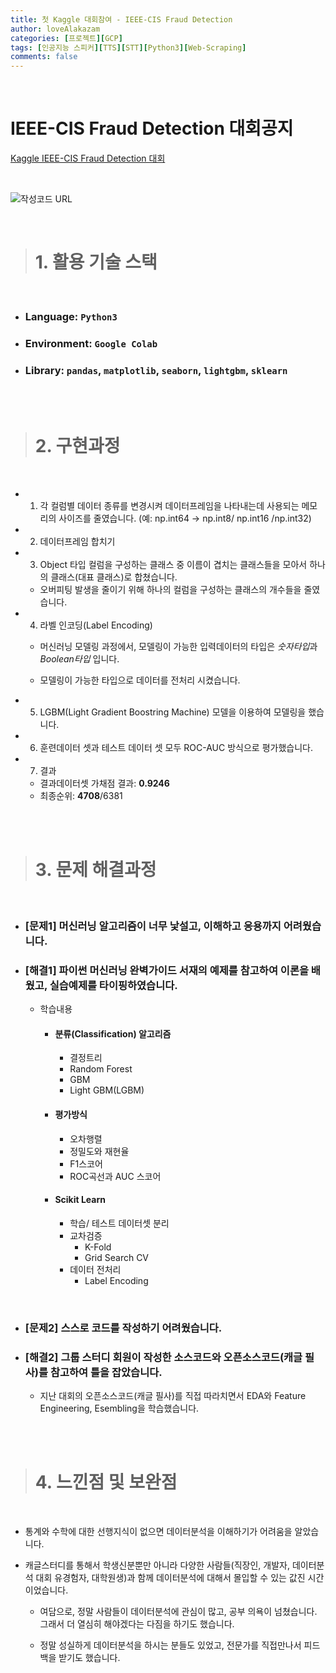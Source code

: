 ```yaml
---
title: 첫 Kaggle 대회참여 - IEEE-CIS Fraud Detection
author: loveAlakazam
categories: [프로젝트][GCP]
tags: [인공지능 스피커][TTS][STT][Python3][Web-Scraping]
comments: false
---
```


<br>

# IEEE-CIS Fraud Detection 대회공지

[Kaggle IEEE-CIS Fraud Detection 대회](https://www.kaggle.com/c/ieee-fraud-detection)

<br>

![작성코드 URL](https://github.com/loveAlakazam/kaggle_IEEE_CIS_Fraud_Detection/blob/master/self_making_kernel/trial3/ieee_fraud_detection_inColab_myself.ipynb)

<BR>

> # 1. 활용 기술 스택

<BR>

- ### Language: `Python3`
- ### Environment: `Google Colab`
- ### Library: `pandas`, `matplotlib`, `seaborn`, `lightgbm`, `sklearn`

<br><br>

> # 2. 구현과정

<br>

- 1. 각 컬럼별 데이터 종류를 변경시켜 데이터프레임을 나타내는데 사용되는 메모리의 사이즈를 줄였습니다.
(예: np.int64 -> np.int8/ np.int16 /np.int32)

- 2. 데이터프레임 합치기

- 3. Object 타입 컬럼을 구성하는 클래스 중 이름이 겹치는 클래스들을 모아서 하나의 클래스(대표 클래스)로 합쳤습니다.

  - 오버피팅 발생을 줄이기 위해 하나의 컬럼을 구성하는 클래스의 개수들을 줄였습니다.

- 4. 라벨 인코딩(Label Encoding)
  - 머신러닝 모델링 과정에서, 모델링이 가능한 입력데이터의 타입은 *숫자타입*과 *Boolean타입* 입니다.

  - 모델링이 가능한 타입으로 데이터를 전처리 시켰습니다.


- 5. LGBM(Light Gradient Boostring Machine) 모델을 이용하여 모델링을 했습니다.

- 6. 훈련데이터 셋과 테스트 데이터 셋 모두 ROC-AUC 방식으로 평가했습니다.

- 7. 결과
  - 결과데이터셋 가채점 결과: **0.9246**
  - 최종순위: **4708**/6381



<br><br>

> # 3. 문제 해결과정

<br>

- ### [문제1] 머신러닝 알고리즘이 너무 낯설고, 이해하고 응용까지 어려웠습니다.

- ### [해결1] **파이썬 머신러닝 완벽가이드** 서재의 예제를 참고하여 이론을 배웠고, 실습예제를 타이핑하였습니다.
  - 학습내용
    - #### 분류(Classification) 알고리즘
      - 결정트리
      - Random Forest
      - GBM
      - Light GBM(LGBM)

    - #### 평가방식
      - 오차행렬
      - 정밀도와 재현율
      - F1스코어
      - ROC곡선과 AUC 스코어
    - #### Scikit Learn
      - 학습/ 테스트 데이터셋 분리
      - 교차검증
        - K-Fold
        - Grid Search CV
      - 데이터 전처리
        - Label Encoding


<BR>

- ### [문제2] 스스로 코드를 작성하기 어려웠습니다.

- ### [해결2] 그룹 스터디 회원이 작성한 소스코드와 오픈소스코드(캐글 필사)를 참고하여 틀을 잡았습니다.
  - 지난 대회의 오픈소스코드(캐글 필사)를 직접 따라치면서 EDA와 Feature Engineering, Esembling을 학습했습니다.

<br><br>

> # 4. 느낀점 및 보완점

<br>

- 통계와 수학에 대한 선행지식이 없으면 데이터분석을 이해하기가 어려움을 알았습니다.

- 캐글스터디를 통해서 학생신분뿐만 아니라 다양한 사람들(직장인, 개발자, 데이터분석 대회 유경험자, 대학원생)과 함께 데이터분석에 대해서 몰입할 수 있는 값진 시간이었습니다.
  - 여담으로, 정말 사람들이 데이터분석에 관심이 많고, 공부 의욕이 넘쳤습니다. 그래서 더 열심히 해야겠다는 다짐을 하기도 했습니다.

  - 정말 성실하게 데이터분석을 하시는 분들도 있었고, 전문가를 직접만나서 피드백을 받기도 했습니다.

<br><br>
